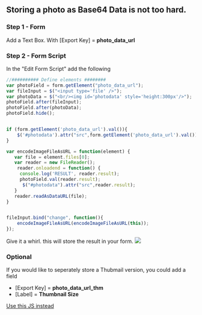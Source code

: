 ## Storing a photo as Base64 Data is not too hard.

### Step 1 - Form

Add a Text Box.  With [Export Key] = **photo_data_url**
 
### Step 2 - Form Script

In the "Edit Form Script" add the following 

```Javascript
//########## Define elements ########
var photoField = form.getElement("photo_data_url");
var fileInput = $("<input type='file' />");
var photoData = $("<br/><img id='photodata' style='height:300px'/>");
photoField.after(fileInput);
photoField.after(photoData);
photoField.hide();


if (form.getElement('photo_data_url').val()){
	$('#photodata').attr("src",form.getElement('photo_data_url').val());
}

var encodeImageFileAsURL = function(element) {
   var file = element.files[0];
   var reader = new FileReader();
    reader.onloadend = function() {
     console.log('RESULT', reader.result);
     photoField.val(reader.result);
      $("#photodata").attr("src",reader.result);
   }
   reader.readAsDataURL(file);
}


fileInput.bind("change", function(){
	encodeImageFileAsURL(encodeImageFileAsURL(this));
});
```

Give it a whirl.  this will store the result in your form.
![](https://github.com/lloydlentz/slate-tips/blob/main/img/imglaod.gif)


### Optional

If you would like to seperately store a Thubmail version, you could add a field 
 * [Export Key] = **photo_data_url_thm**
 * [Label] = **Thumbnail Size**
 
  [Use this JS instead](photo_uploader_thumbnail.js)
